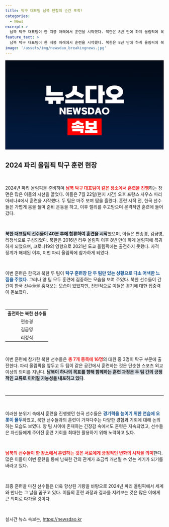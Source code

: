 ```yaml
---
title: 탁구 대표팀 남북 단합의 순간 포착!
categories:
  - News
excerpt: >
  남북 탁구 대표팀이 한 지붕 아래에서 훈련을 시작했다. 북한은 8년 만에 하계 올림픽에 복귀하며, 신유빈을 포함한 한국 선수들과의 어색한 대결이 기대된다. 긴장감 넘치는 그들의 훈련 현장을 놓치지 마세요!
feature_text: >
  남북 탁구 대표팀이 한 지붕 아래에서 훈련을 시작했다. 북한은 8년 만에 하계 올림픽에 복귀하며, 신유빈을 포함한 한국 선수들과의 어색한 대결이 기대된다. 긴장감 넘치는 그들의 훈련 현장을 놓치지 마세요!
image: '/assets/img/newsdao_breakingnews.jpg'
---
```


<p><img src="/assets/img/newsdao_breakingnews.jpg" alt="firstkoreanews 속보" /></p>

<h2 data-ke-size="size26">2024 파리 올림픽 탁구 훈련 현장</h2>

<p data-ke-size="size16">&nbsp;</p>

<p data-ke-size="size16">2024년 파리 올림픽을 준비하며 <b><span style="color: #ee2323;">남북 탁구 대표팀이 같은 장소에서 훈련을 진행</span></b>하는 장면은 많은 이들의 시선을 끌었다. 이들은 7월 22일(현지 시간) 오후 프랑스 사우스 파리 아레나4에서 훈련을 시작했다. 두 팀은 마주 보며 땀을 흘렸다. 훈련 시작 전, 한국 선수들은 가볍게 몸을 풀며 준비 운동을 하고, 이후 랠리를 주고받으며 본격적인 훈련에 들어갔다.</p>

<p data-ke-size="size16">&nbsp;</p>

<p data-ke-size="size16"><b><span style="background-color: #21538527;">북한 대표팀의 선수들이 40분 후에 합류하여 훈련을 시작</span></b>했으며, 이들은 편송경, 김금영, 리정식으로 구성되었다. 북한은 2016년 리우 올림픽 이후 8년 만에 하계 올림픽에 복귀하게 되었으며, 코로나19의 영향으로 2021년 도쿄 올림픽에는 출전하지 못했다. 자격 징계가 해제된 이후, 이번 파리 올림픽에 참가하게 되었다.</p>

<p data-ke-size="size16">&nbsp;</p>

<p data-ke-size="size16">이번 훈련은 한국과 북한 두 팀이 <b><span style="color: #1a5490;">탁구 훈련장 단 두 팀만 있는 상황으로 다소 어색한 느낌을 주었다</span></b>. 그러나 양 팀 모두 훈련에 집중하는 모습을 보여 주었다. 북한 선수들이 간간이 한국 선수들을 훔쳐보는 모습이 있었지만, 전반적으로 이들은 경기에 대한 집중력이 돋보였다.</p>

<p data-ke-size="size16">&nbsp;</p>

<table style="width: 100%;"><tbody><tr><td style="text-align: center; height: 17px;"><b>출전하는 북한 선수들</b></td></tr><tr><td style="text-align: center; height: 17px;">편송경</td></tr><tr><td style="text-align: center; height: 17px;">김금영</td></tr><tr><td style="text-align: center; height: 17px;">리정식</td></tr></tbody></table>

<p data-ke-size="size16">&nbsp;</p>

<p data-ke-size="size16">이번 훈련에 참가한 북한 선수들은 <b><span style="color: #ee2323;">총 7개 종목에 16명</span></b>의 대원 중 3명이 탁구 부문에 출전한다. 파리 올림픽을 앞두고 두 팀이 같은 공간에서 훈련하는 것은 단순한 스포츠 외교 이상의 의미를 지닌다. <b><span style="background-color: #21538527;">남북이 하나의 목표를 향해 함께하는 훈련 과정은 두 팀 간의 긍정적인 교류로 이어질 가능성을 내포하고 있다</span></b>.</p>

<p data-ke-size="size16">&nbsp;</p>

<hr style="border-top: 1px solid #ccc;" />

<p data-ke-size="size16">&nbsp;</p>

<p data-ke-size="size16">이러한 분위기 속에서 훈련을 진행했던 한국 선수들은 <b><span style="color: #1a5490;">경기력을 높이기 위한 연습에 오롯이 몰두</span></b>하였고, 북한 선수들과의 훈련이 가져다주는 다양한 경험과 기회에 대해 논의하는 모습도 보였다. 양 팀 사이에 존재하는 긴장감 속에서도 훈련은 지속되었고, 선수들은 자신들에게 주어진 훈련 기회를 최대한 활용하기 위해 노력하고 있다.</p>

<p data-ke-size="size16">&nbsp;</p>

<p data-ke-size="size16"><b><span style="color: #ee2323;">남북의 선수들이 한 장소에서 훈련하는 것은 서로에게 긍정적인 변화의 시작을 의미</span></b>한다. 많은 이들이 이번 훈련을 통해 남북한 간의 관계가 조금씩 개선될 수 있는 계기가 되기를 바라고 있다.</p>

<p data-ke-size="size16">&nbsp;</p>

<p data-ke-size="size16">최종 훈련을 마친 선수들은 더욱 향상된 기량을 바탕으로 2024년 파리 올림픽에서 세계와 만나는 그 날을 꿈꾸고 있다. 이들의 훈련 과정과 결과를 지켜보는 것은 많은 이에게 큰 의미로 다가올 것이다.</p> 

<p data-ke-size="size16">&nbsp;</p>
실시간 뉴스 속보는, <a href="https://newsdao.kr" rel="dofollow">https://newsdao.kr</a>


